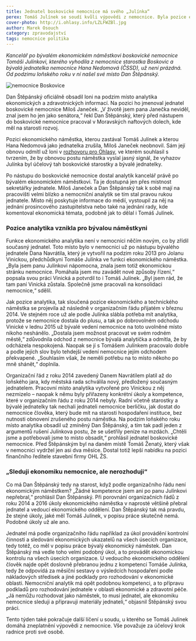 ```yaml
---
title: Jednatel boskovické nemocnice má svého „Julínka“
perex: Tomáš Julínek se soudí kvůli výpovědi z nemocnice. Byla pozice ekonomického náměstka, kterou Julínek zastával, zrušena účelově?
cover-photo: http://i.ohlasy.info/LZLFWZBl.jpg
author: Marek Osouch
category: zpravodajství
tags: nemocnice politika
---
```


*Kancelář po bývalém ekonomickém náměstkovi boskovické nemocnice Tomáši Julínkovi, kterého vyhodila z nemocnice starostka Boskovic a bývalá jednatelka nemocnice Hana Nedomová (ČSSD), už není prázdná. Od podzimu loňského roku v ní našel své místo Dan Štěpánský.*

<img src="http://i.ohlasy.info/LZLFWZB.jpg" alt="nemocnice Boskovice" class="img-responsive img-popup" data-author="Marek Osouch">

Dan Štěpánský oficiálně obsadil loni na podzim místo analytika ekonomických a zdravotnických informací. Na pozici ho jmenoval jednatel boskovické nemocnice Miloš Janeček. „V životě jsem pana Janečka neviděl, znal jsem ho jen jako senátora,“ řekl Dan Štěpánský, který před nástupem do boskovické nemocnice pracoval v Moravských naftových dolech, kde měl na starosti rozvoj.

Pozici ekonomického náměstka, kterou zastával Tomáš Julínek a kterou Hana Nedomová jako jednatelka zrušila, Miloš Janeček neobnovil. Sám její obnovu odmítl už loni v [rozhovoru pro Ohlasy](http://www.ohlasy.info/clanky/2016/04/rozhovor-janecek.html), ve kterém souhlasil s tvrzením, že by obnovou postu náměstka vyslal jasný signál, že vyhazov Julínka byl účelový tah boskovické starostky a bývalé jednatelky.

Po nástupu do boskovické nemocnice dostal analytik kancelář právě po bývalém ekonomickém náměstkovi. Ta je dostupná jen přes místnost sekretářky jednatele. Miloš Janeček a Dan Štěpánský tak k sobě mají na pracovišti velmi blízko a nemocniční analytik se tím stal pravou rukou jednatele. Místo něj poskytuje informace do médií, vystoupil za něj na jednání prosincového zastupitelstva nebo také na jednání rady, kde komentoval ekonomická témata, podobně jak to dělal i Tomáš Julínek.

### Pozice analytika vznikla pro bývalou náměstkyni

Funkce ekonomického analytika není v nemocnici něčím novým, co by zřídil současný jednatel. Toto místo bylo v nemocnici už po nástupu bývalého jednatele Dana Navrátila, který je vytvořil na podzim roku 2013 pro Jolanu Vinickou, předchůdkyni Tomáše Julínka ve funkci ekonomického náměstka. „Byla jsem panu Julínkovi nápomocna, znala jsem totiž ekonomickou stránku nemocnice. Pomáhala jsem mu zavádět nové způsoby řízení,“ popsala svou práci Vinická a potvrdil to i Tomáš Julínek. „Byl jsem rád, že tam paní Vinická zůstala. Společně jsme pracovali na konsolidaci nemocnice,“ sdělil.

Jak pozice analytika, tak sloučená pozice ekonomického a technického náměstka se projevila až následně v organizačním řádu přijatém v březnu 2014. Ve stejném roce už ale podle Julínka slábla potřeba mít analytika, protože se nemocnice dostala do plusu, a tak po dobrovolném odchodu Vinické v lednu 2015 už bývalé vedení nemocnice na toto uvolněné místo nikoho neshánělo. „Dostala jsem možnost pracovat ve svém rodném městě,“ zdůvodnila odchod z nemocnice bývalá analytička a odmítla, že by odcházela nespokojená. Naopak se jí s Tomášem Julínkem pracovalo dobře a podle jejích slov bylo tehdejší vedení nemocnice jejím odchodem překvapené. „Souhlasím však, že neměli potřebu na to místo někoho po mně shánět,“ doplnila.

Organizační řád z roku 2014 zavedený Danem Navrátilem platil až do loňského jara, kdy městská rada schválila nový, předložený současným jednatelem. Pracovní místo analytika vytvořené pro Vinickou z něj nezmizelo – naopak k němu byly přiřazeny konkrétní úkoly a kompetence, které v organizačním řádu z roku 2014 nebyly. Radní včetně starostky a bývalé jednatelky tak nechali jednateli nemocnice berličku, jak dostat do nemocnice člověka, který bude mít na starosti hospodaření instituce, bez nutnosti obnovení zrušeného postu náměstka. Na podzim loňského roku místo analytika obsadil už zmíněný Dan Štěpánský, a tím tak padl jeden z argumentů rušení Julínkova postu, že se ušetřily peníze na mzdách. „Chtěli jsme a potřebovali jsme to místo obsadit,“ prohlásil jednatel boskovické nemocnice. Před Štěpánským byl na daném místě Tomáš Ženatý, který však v nemocnici vydržel jen asi dva měsíce. Dostal totiž lepší nabídku na pozici finančního ředitele stavební firmy OHL ŽS.

### „Sleduji ekonomiku nemocnice, ale nerozhoduji“

Co má Dan Štěpánský tedy na starost, když podle organizačního řádu není ekonomickým náměstkem? „Žádné kompetence jsem ani po panu Julínkovi nepřebral,“ prohlásil Dan Štěpánský. Při porovnání organizačních řádů z roku 2014 a 2016 úkoly ekonomického náměstka v naprosté většině přebral jednatel a vedoucí ekonomického oddělení. Dan Štěpánský tak má pravdu, že stejné úkoly, jaké měl Tomáš Julínek, v popisu práce skutečně nemá. Podobné úkoly už ale ano.

Jednatel má podle organizačního řádu například za úkol provádění kontrolní činnosti a sledování ekonomických ukazatelů na všech úsecích organizace, tedy totéž, co měl v popisu práce bývalý ekonomický náměstek. Dan Štěpánský má vedle toho velmi podobný úkol, a to provádět ekonomickou kontrolu na všech úsecích organizace. U vedoucího ekonomického oddělení člověk najde opět doslovně přebranou jednu z kompetencí Tomáše Julínka, tedy že odpovídá za měsíční sestavy o výsledcích hospodaření podle nákladových středisek a jiné podklady pro rozhodování v ekonomické oblasti. Nemocniční analytik má opět podobnou kompetenci, a to přípravu podkladů pro rozhodování jednatele v oblasti ekonomické a zdravotní péče. „Já nemůžu rozhodovat jako náměstek, to musí jednatel, ale ekonomiku nemocnice sleduji a připravuji materiály jednateli,“ objasnil Štěpánský svou práci.

Tento týden také pokračuje další líčení u soudu, u kterého se Tomáš Julínek domáhá zneplatnění výpovědi z nemocnice. Vše považuje za účelový krok radnice proti své osobě.
